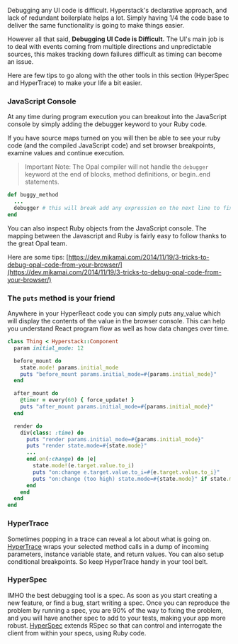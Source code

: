 Debugging any UI code is difficult.  Hyperstack's declarative approach, and lack of redundant boilerplate helps a lot.  Simply having 1/4 the code base
to deliver the same functionality is going to make things easier.

However all that said, **Debugging UI Code is Difficult.**  The UI's main job is to deal with events coming from multiple directions and unpredictable sources, this makes tracking down failures difficult as timing can become an issue.

Here are few tips to go along with the other tools in this section (HyperSpec and HyperTrace) to make your life a bit easier.

### JavaScript Console

At any time during program execution you can breakout into the JavaScript console by simply adding the debugger keyword to your Ruby code.

If you have source maps turned on you will then be able to see your ruby code \(and the compiled JavaScript code\) and set browser breakpoints, examine values and continue execution.

> Important Note:  The Opal compiler will not handle the `debugger` keyword at the end of blocks, method definitions, or begin..end statements.  
```ruby
def buggy_method
  ...
  debugger # this will break add any expression on the next line to fix
end
```

You can also inspect Ruby objects from the JavaScript console.  The mapping between the Javascript and Ruby is fairly easy to follow thanks to the great Opal team.

Here are some tips: [https://dev.mikamai.com/2014/11/19/3-tricks-to-debug-opal-code-from-your-browser/](https://dev.mikamai.com/2014/11/19/3-tricks-to-debug-opal-code-from-your-browser/)

### The `puts` method is your friend

Anywhere in your HyperReact code you can simply puts any\_value which will display the contents of the value in the browser console. This can help you understand React program flow as well as how data changes over time.

```ruby
class Thing < Hyperstack::Component
  param initial_mode: 12

  before_mount do
    state.mode! params.initial_mode
    puts "before_mount params.initial_mode=#{params.initial_mode}"
  end

  after_mount do
    @timer = every(60) { force_update! }
    puts "after_mount params.initial_mode=#{params.initial_mode}"
  end

  render do
    div(class: :time) do
      puts "render params.initial_mode=#{params.initial_mode}"
      puts "render state.mode=#{state.mode}"
      ...
      end.on(:change) do |e|
        state.mode!(e.target.value.to_i)
        puts "on:change e.target.value.to_i=#{e.target.value.to_i}"
        puts "on:change (too high) state.mode=#{state.mode}" if state.mode > 100
      end
    end
  end
end
```

### HyperTrace

Sometimes popping in a trace can reveal a lot about what is going on.  [HyperTrace](hyper-trace.md) wraps your selected method calls in
a dump of incoming parameters, instance variable state, and return values.  You can also setup conditional
breakpoints.  So keep HyperTrace handy in your tool belt.

### HyperSpec

IMHO the best debugging tool is a spec.  As soon as you start creating a new feature, or find a bug, start
writing a spec.  Once you can reproduce the problem by running a spec, you are 90% of the way to fixing the problem,
and you will have another spec to add to your tests, making your app more robust.  [HyperSpec](hyper-spec/README.md) extends RSpec so that
can control and interrogate the client from within your specs, using Ruby code.
